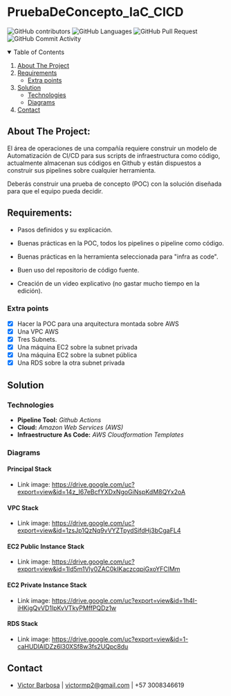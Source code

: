 # PruebaDeConcepto_IaC_CICD

![GitHub contributors](https://img.shields.io/github/contributors/vmbarbosa/FinalProjectFrotendCourse?style=flat-square)
![GitHub Languages](https://img.shields.io/github/languages/count/vmbarbosa/FinalProjectFrotendCourse?style=flat-square)
![GitHub Pull Request](https://img.shields.io/github/issues-pr/vmbarbosa/FinalProjectFrotendCourse?style=flat-square)
![GitHub Commit Activity](https://img.shields.io/github/commit-activity/w/vmbarbosa/FinalProjectFrotendCourse?style=flat-square)

<!-- TABLE OF CONTENTS -->
<details open="open">
  <summary>Table of Contents</summary>
  <ol>
    <li>
      <a href="#about-the-project">About The Project</a>
    </li>
    <li>
      <a href="#requirements">Requirements</a>
      <ul>
        <li><a href="#extra points">Extra points</a></li>
      </ul>
    </li>
    <li><a href="#solution">Solution</a>
      <ul>
        <li><a href="#technologies">Technologies</a></li>
        <li><a href="#diagrams">Diagrams</a></li>
      </ul>
    </li>
    <li><a href="#contact">Contact</a></li>
  </ol>
</details>

## About The Project:

El área de operaciones de una compañía requiere construir un modelo de Automatización de CI/CD para sus scripts de infraestructura como código, actualmente almacenan sus códigos en Github y están dispuestos a construir sus pipelines sobre cualquier herramienta.

Deberás construir una prueba de concepto (POC) con la solución diseñada para que el equipo pueda decidir.

## Requirements:

* Pasos definidos y su explicación.

* Buenas prácticas en la POC, todos los pipelines o pipeline como código.

* Buenas prácticas en la herramienta seleccionada para "infra as code".

* Buen uso del repositorio de código fuente.

* Creación de un video explicativo (no gastar mucho tiempo en la edición).


### Extra points
  * [x] Hacer la POC para una arquitectura montada sobre AWS
  * [x] Una VPC AWS
  * [x] Tres Subnets.
  * [x] Una máquina EC2 sobre la subnet privada
  * [x] Una máquina EC2 sobre la subnet pública 
  * [x] Una RDS sobre la otra subnet privada

## Solution

### Technologies

* **Pipeline Tool:** *Github Actions*
* **Cloud:** *Amazon Web Services (AWS)*
* **Infraestructure As Code:** *AWS Cloudformation Templates*

### Diagrams

#### Principal Stack
* Link image: https://drive.google.com/uc?export=view&id=14z_I67eBcfYXDxNgoGiNspKdM8QYx2oA

#### VPC Stack
* Link image: https://drive.google.com/uc?export=view&id=1zsJp1QzNq9vVYZTpydSifdHj3bCgaFL4

#### EC2 Public Instance Stack
* Link image: https://drive.google.com/uc?export=view&id=1Id5m1Vly0ZAC0kIKaczcqpiGxoYFClMm

#### EC2 Private Instance Stack
* Link image: https://drive.google.com/uc?export=view&id=1h4I-iHKjgQvVD1lpKvVTkyPMffPQDz1w

#### RDS Stack
* Link image: https://drive.google.com/uc?export=view&id=1-caHUDlAIDZz6l30XSf8w3fs2UQpc8du

## Contact

* [Victor Barbosa](https://github.com/vmbarbosa) | victormp2@gmail.com | +57 3008346619 